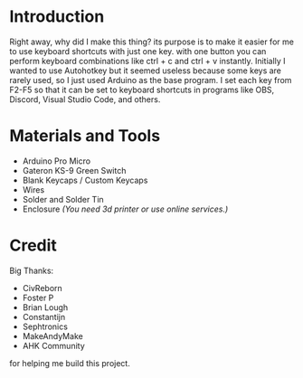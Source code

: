 # Introduction
Right away, why did I make this thing? its purpose is to make it easier for me to use keyboard shortcuts with just one key. with one button you can perform keyboard combinations like ctrl + c and ctrl + v instantly. Initially I wanted to use Autohotkey but it seemed useless because some keys are rarely used, so I just used Arduino as the base program. I set each key from F2-F5 so that it can be set to keyboard shortcuts in programs like OBS, Discord, Visual Studio Code, and others.

# Materials and Tools
- Arduino Pro Micro
- Gateron KS-9 Green Switch
- Blank Keycaps / Custom Keycaps
- Wires
- Solder and Solder Tin
- Enclosure *(You need 3d printer or use online services.)*

# Credit
Big Thanks:
- CivReborn
- Foster P
- Brian Lough
- Constantijn
- Sephtronics
- MakeAndyMake
- AHK Community

for helping me build this project.
